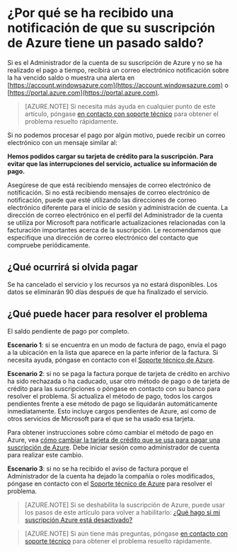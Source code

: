 <properties
    pageTitle="¿Por qué se ha recibido una notificación de que su suscripción de Azure tiene un pasado saldo | Microsoft Azure"
    description="Describe cómo convertir pago si su suscripción de Azure tiene un pasado vencimiento saldo"
    services=""
    documentationCenter=""
    authors="genlin"
    manager="mbaldwin"
    editor=""
    tags="billing"
    />

<tags
    ms.service="billing"
    ms.workload="na"
    ms.tgt_pltfrm="na"
    ms.devlang="na"
    ms.topic="article"
    ms.date="10/18/2016"
    ms.author="genli"/>

# <a name="why-have-you-received-a-notification-that-your-azure-subscription-has-a-past-due-balance"></a>¿Por qué se ha recibido una notificación de que su suscripción de Azure tiene un pasado saldo?
Si es el Administrador de la cuenta de su suscripción de Azure y no se ha realizado el pago a tiempo, recibirá un correo electrónico notificación sobre la ha vencido saldo o muestra una alerta en [https://account.windowsazure.com](https://account.windowsazure.com) o [https://portal.azure.com](https://portal.azure.com).

> [AZURE.NOTE] Si necesita más ayuda en cualquier punto de este artículo, póngase [en contacto con soporte técnico](https://portal.azure.com/?#blade/Microsoft_Azure_Support/HelpAndSupportBlade) para obtener el problema resuelto rápidamente.

Si no podemos procesar el pago por algún motivo, puede recibir un correo electrónico con un mensaje similar al:

**Hemos podidos cargar su tarjeta de crédito para la suscripción. Para evitar que las interrupciones del servicio, actualice su información de pago.**

Asegúrese de que está recibiendo mensajes de correo electrónico de notificación. Si no está recibiendo mensajes de correo electrónico de notificación, puede que esté utilizando las direcciones de correo electrónico diferente para el inicio de sesión y administración de cuenta. La dirección de correo electrónico en el perfil del Administrador de la cuenta se utiliza por Microsoft para notificarle actualizaciones relacionadas con la facturación importantes acerca de la suscripción. Le recomendamos que especifique una dirección de correo electrónico del contacto que compruebe periódicamente.

## <a name="what-will-happen-if-you-forget-to-pay"></a>¿Qué ocurrirá si olvida pagar
Se ha cancelado el servicio y los recursos ya no estará disponibles. Los datos se eliminarán 90 días después de que ha finalizado el servicio.

## <a name="what-can-you-do-to-resolve-the-issue"></a>¿Qué puede hacer para resolver el problema

El saldo pendiente de pago por completo.

**Escenario 1**: si se encuentra en un modo de factura de pago, envía el pago a la ubicación en la lista que aparece en la parte inferior de la factura. Si necesita ayuda, póngase en contacto con el [Soporte técnico de Azure](https://portal.azure.com/#blade/Microsoft_Azure_Support/HelpAndSupportBlade).

**Escenario 2**: si no se paga la factura porque de tarjeta de crédito en archivo ha sido rechazada o ha caducado, usar otro método de pago o de tarjeta de crédito para las suscripciones o póngase en contacto con su banco para resolver el problema. Si actualiza el método de pago, todos los cargos pendientes frente a ese método de pago se liquidarán automáticamente inmediatamente. Esto incluye cargos pendientes de Azure, así como de otros servicios de Microsoft para el que se ha usado esa tarjeta.

Para obtener instrucciones sobre cómo cambiar el método de pago en Azure, vea [cómo cambiar la tarjeta de crédito que se usa para pagar una suscripción de Azure](./billing-how-to-change-credit-card.md). Debe iniciar sesión como administrador de cuenta para realizar este cambio.


**Escenario 3**: si no se ha recibido el aviso de factura porque el Administrador de la cuenta ha dejado la compañía o roles modificados, póngase en contacto con el [Soporte técnico de Azure](https://portal.azure.com/#blade/Microsoft_Azure_Support/HelpAndSupportBlade) para resolver el problema.

> [AZURE.NOTE] Si se deshabilita la suscripción de Azure, puede usar los pasos de este artículo para volver a habilitarlo: [¿Qué hago si mi suscripción Azure está desactivado?](billing-subscription-become-disable.md)

> [AZURE.NOTE] Si aún tiene más preguntas, póngase [en contacto con soporte técnico](https://portal.azure.com/?#blade/Microsoft_Azure_Support/HelpAndSupportBlade) para obtener el problema resuelto rápidamente.
